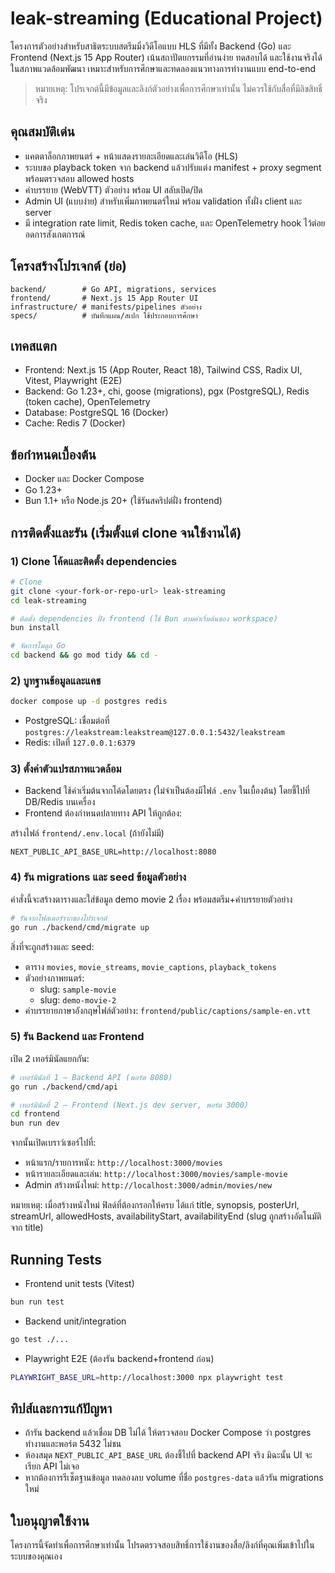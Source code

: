 # leak-streaming (Educational Project)

โครงการตัวอย่างสำหรับสาธิตระบบสตรีมมิ่งวิดีโอแบบ HLS ที่มีทั้ง Backend (Go) และ Frontend (Next.js 15 App Router) เน้นสถาปัตยกรรมที่อ่านง่าย ทดสอบได้ และใช้งานจริงได้ในสภาพแวดล้อมพัฒนา เหมาะสำหรับการศึกษาและทดลองแนวทางการทำงานแบบ end-to-end

> หมายเหตุ: โปรเจกต์นี้มีข้อมูลและลิงก์ตัวอย่างเพื่อการศึกษาเท่านั้น ไม่ควรใช้กับสื่อที่มีลิขสิทธิ์จริง

## คุณสมบัติเด่น
- แคตตาล็อกภาพยนตร์ + หน้าแสดงรายละเอียดและเล่นวิดีโอ (HLS)
- ระบบขอ playback token จาก backend แล้วปรับแต่ง manifest + proxy segment พร้อมตรวจสอบ allowed hosts
- คำบรรยาย (WebVTT) ตัวอย่าง พร้อม UI สลับเปิด/ปิด
- Admin UI (แบบง่าย) สำหรับเพิ่มภาพยนตร์ใหม่ พร้อม validation ทั้งฝั่ง client และ server
- มี integration rate limit, Redis token cache, และ OpenTelemetry hook ไว้ต่อยอดการสังเกตการณ์

## โครงสร้างโปรเจกต์ (ย่อ)
```
backend/        # Go API, migrations, services
frontend/       # Next.js 15 App Router UI
infrastructure/ # manifests/pipelines ตัวอย่าง
specs/          # บันทึกแผน/สเปก ใช้ประกอบการศึกษา
```

## เทคสแตก
- Frontend: Next.js 15 (App Router, React 18), Tailwind CSS, Radix UI, Vitest, Playwright (E2E)
- Backend: Go 1.23+, chi, goose (migrations), pgx (PostgreSQL), Redis (token cache), OpenTelemetry
- Database: PostgreSQL 16 (Docker)
- Cache: Redis 7 (Docker)

## ข้อกำหนดเบื้องต้น
- Docker และ Docker Compose
- Go 1.23+
- Bun 1.1+ หรือ Node.js 20+ (ใช้รันสคริปต์ฝั่ง frontend)

## การติดตั้งและรัน (เริ่มตั้งแต่ clone จนใช้งานได้)

### 1) Clone โค้ดและติดตั้ง dependencies
```bash
# Clone
git clone <your-fork-or-repo-url> leak-streaming
cd leak-streaming

# ติดตั้ง dependencies ฝั่ง frontend (ใช้ Bun ตามค่าเริ่มต้นของ workspace)
bun install

# จัดการโมดูล Go
cd backend && go mod tidy && cd -
```

### 2) บูทฐานข้อมูลและแคช
```bash
docker compose up -d postgres redis
```
- PostgreSQL: เชื่อมต่อที่ `postgres://leakstream:leakstream@127.0.0.1:5432/leakstream`
- Redis: เปิดที่ `127.0.0.1:6379`

### 3) ตั้งค่าตัวแปรสภาพแวดล้อม
- Backend ใช้ค่าเริ่มต้นจากโค้ดโดยตรง (ไม่จำเป็นต้องมีไฟล์ `.env` ในเบื้องต้น) โดยชี้ไปที่ DB/Redis บนเครื่อง
- Frontend ต้องกำหนดปลายทาง API ให้ถูกต้อง:

สร้างไฟล์ `frontend/.env.local` (ถ้ายังไม่มี)
```
NEXT_PUBLIC_API_BASE_URL=http://localhost:8080
```

### 4) รัน migrations และ seed ข้อมูลตัวอย่าง
คำสั่งนี้จะสร้างตารางและใส่ข้อมูล demo movie 2 เรื่อง พร้อมสตรีม+คำบรรยายตัวอย่าง
```bash
# รันจากโฟลเดอร์รากของโปรเจกต์
go run ./backend/cmd/migrate up
```
สิ่งที่จะถูกสร้างและ seed:
- ตาราง `movies`, `movie_streams`, `movie_captions`, `playback_tokens`
- ตัวอย่างภาพยนตร์:
  - slug: `sample-movie`
  - slug: `demo-movie-2`
- คำบรรยายภาษาอังกฤษไฟล์ตัวอย่าง: `frontend/public/captions/sample-en.vtt`

### 5) รัน Backend และ Frontend
เปิด 2 เทอร์มินัลแยกกัน:
```bash
# เทอร์มินัลที่ 1 – Backend API (พอร์ต 8080)
go run ./backend/cmd/api

# เทอร์มินัลที่ 2 – Frontend (Next.js dev server, พอร์ต 3000)
cd frontend
bun run dev
```

จากนั้นเปิดเบราว์เซอร์ไปที่:
- หน้าแรก/รายการหนัง: `http://localhost:3000/movies`
- หน้ารายละเอียดและเล่น: `http://localhost:3000/movies/sample-movie`
- Admin สร้างหนังใหม่: `http://localhost:3000/admin/movies/new`

หมายเหตุ: เมื่อสร้างหนังใหม่ ฟิลด์ที่ต้องกรอกให้ครบ ได้แก่ title, synopsis, posterUrl, streamUrl, allowedHosts, availabilityStart, availabilityEnd (slug ถูกสร้างอัตโนมัติจาก title)

## Running Tests
- Frontend unit tests (Vitest)
```bash
bun run test
```
- Backend unit/integration
```bash
go test ./...
```
- Playwright E2E (ต้องรัน backend+frontend ก่อน)
```bash
PLAYWRIGHT_BASE_URL=http://localhost:3000 npx playwright test
```

## ทิปส์และการแก้ปัญหา
- ถ้ารัน backend แล้วเชื่อม DB ไม่ได้ ให้ตรวจสอบ Docker Compose ว่า postgres ทำงานและพอร์ต 5432 ไม่ชน
- ห้องสมุด `NEXT_PUBLIC_API_BASE_URL` ต้องชี้ไปที่ backend API จริง มิฉะนั้น UI จะเรียก API ไม่เจอ
- หากต้องการรีเซ็ตฐานข้อมูล ทดลองลบ volume ที่ชื่อ `postgres-data` แล้วรัน migrations ใหม่

## ใบอนุญาตใช้งาน
โครงการนี้จัดทำเพื่อการศึกษาเท่านั้น โปรดตรวจสอบสิทธิ์การใช้งานของสื่อ/ลิงก์ที่คุณเพิ่มเข้าไปในระบบของคุณเอง
